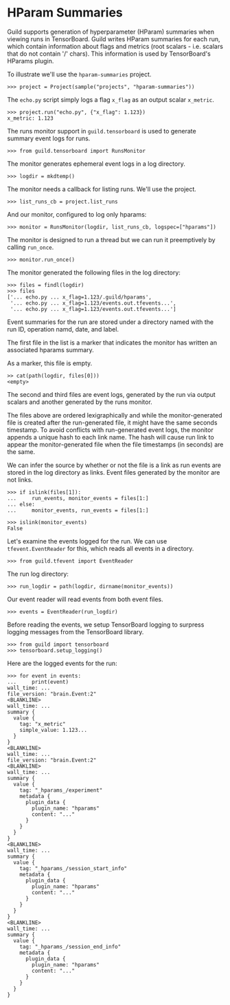# HParam Summaries

Guild supports generation of hyperparameter (HParam) summaries when
viewing runs in TensorBoard. Guild writes HParam summaries for each
run, which contain information about flags and metrics (root scalars -
i.e. scalars that do not contain '/' chars). This information is used
by TensorBoard's HParams plugin.

To illustrate we'll use the `hparam-summaries` project.

    >>> project = Project(sample("projects", "hparam-summaries"))

The `echo.py` script simply logs a flag `x_flag` as an output scalar
`x_metric`.

    >>> project.run("echo.py", {"x_flag": 1.123})
    x_metric: 1.123

The runs monitor support in `guild.tensorboard` is used to generate
summary event logs for runs.

    >>> from guild.tensorboard import RunsMonitor

The monitor generates ephemeral event logs in a log directory.

    >>> logdir = mkdtemp()

The monitor needs a callback for listing runs. We'll use the project.

    >>> list_runs_cb = project.list_runs

And our monitor, configured to log only hparams:

    >>> monitor = RunsMonitor(logdir, list_runs_cb, logspec=["hparams"])

The monitor is designed to run a thread but we can run it preemptively
by calling `run_once`.

    >>> monitor.run_once()

The monitor generated the following files in the log directory:

    >>> files = findl(logdir)
    >>> files
    ['... echo.py ... x_flag=1.123/.guild/hparams',
     '... echo.py ... x_flag=1.123/events.out.tfevents...',
     '... echo.py ... x_flag=1.123/events.out.tfevents...']

Event summaries for the run are stored under a directory named with
the run ID, operation namd, date, and label.

The first file in the list is a marker that indicates the monitor has
written an associated hparams summary.

As a marker, this file is empty.

    >> cat(path(logdir, files[0]))
    <empty>

The second and third files are event logs, generated by the run via
output scalars and another generated by the runs monitor.

The files above are ordered lexigraphically and while the
monitor-generated file is created after the run-generated file, it
might have the same seconds timestamp. To avoid conflicts with
run-generated event logs, the monitor appends a unique hash to each
link name. The hash will cause run link to appear the
monitor-generated file when the file timestamps (in seconds) are the
same.

We can infer the source by whether or not the file is a link as run
events are stored in the log directory as links. Event files generated
by the monitor are not links.

    >>> if islink(files[1]):
    ...     run_events, monitor_events = files[1:]
    ... else:
    ...     monitor_events, run_events = files[1:]

    >>> islink(monitor_events)
    False

Let's examine the events logged for the run. We can use
`tfevent.EventReader` for this, which reads all events in a directory.

    >>> from guild.tfevent import EventReader

The run log directory:

    >>> run_logdir = path(logdir, dirname(monitor_events))

Our event reader will read events from both event files.

    >>> events = EventReader(run_logdir)

Before reading the events, we setup TensorBoard logging to surpress
logging messages from the TensorBoard library.

    >>> from guild import tensorboard
    >>> tensorboard.setup_logging()

Here are the logged events for the run:

    >>> for event in events:
    ...     print(event)
    wall_time: ...
    file_version: "brain.Event:2"
    <BLANKLINE>
    wall_time: ...
    summary {
      value {
        tag: "x_metric"
        simple_value: 1.123...
      }
    }
    <BLANKLINE>
    wall_time: ...
    file_version: "brain.Event:2"
    <BLANKLINE>
    wall_time: ...
    summary {
      value {
        tag: "_hparams_/experiment"
        metadata {
          plugin_data {
            plugin_name: "hparams"
            content: "..."
          }
        }
      }
    }
    <BLANKLINE>
    wall_time: ...
    summary {
      value {
        tag: "_hparams_/session_start_info"
        metadata {
          plugin_data {
            plugin_name: "hparams"
            content: "..."
          }
        }
      }
    }
    <BLANKLINE>
    wall_time: ...
    summary {
      value {
        tag: "_hparams_/session_end_info"
        metadata {
          plugin_data {
            plugin_name: "hparams"
            content: "..."
          }
        }
      }
    }

